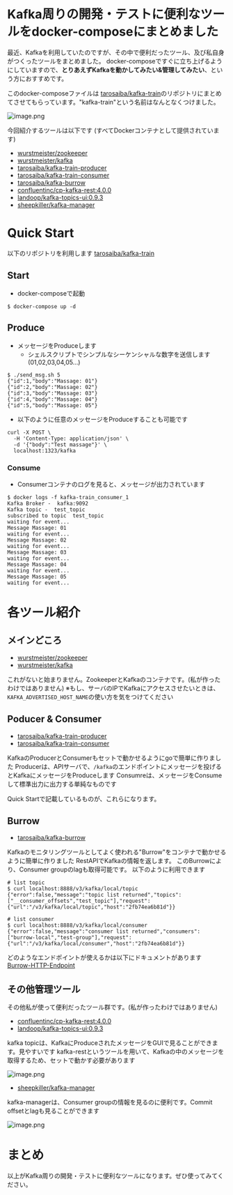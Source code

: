 # Kafka周りの開発・テストに便利なツールをdocker-composeにまとめました

最近、Kafkaを利用していたのですが、その中で便利だったツール、及び私自身がつくったツールをまとめました。
docker-composeですぐに立ち上げるようにしていますので、**とりあえずKafkaを動かしてみたい&管理してみたい**、という方におすすめです。

このdocker-composeファイルは [tarosaiba/kafka-train](https://github.com/tarosaiba/kafka-train)のリポジトリにまとめてさせてもらっています。"kafka-train"という名前はなんとなくつけました。

![image.png](https://qiita-image-store.s3.ap-northeast-1.amazonaws.com/0/108052/7910561a-4455-afe2-203c-5513abc460f9.png)


今回紹介するツールは以下です (すべてDockerコンテナとして提供されています)
* [wurstmeister/zookeeper](https://hub.docker.com/r/wurstmeister/zookeeper)
* [wurstmeister/kafka](https://hub.docker.com/r/wurstmeister/kafka/)
* [tarosaiba/kafka-train-producer](https://hub.docker.com/r/tarosaiba/kafka-train-producer)
* [tarosaiba/kafka-train-consumer](https://hub.docker.com/r/tarosaiba/kafka-train-consumer)
* [tarosaiba/kafka-burrow](https://hub.docker.com/r/tarosaiba/kafka-burrow)
* [confluentinc/cp-kafka-rest:4.0.0](https://hub.docker.com/r/confluentinc/cp-kafka-rest)
* [landoop/kafka-topics-ui:0.9.3](https://github.com/lensesio/kafka-topics-ui)
* [sheepkiller/kafka-manager](https://github.com/sheepkiller/kafka-manager-docker)

# Quick Start

以下のリポジトリを利用します
[tarosaiba/kafka-train](https://github.com/tarosaiba/kafka-train)

## Start

* docker-composeで起動

```
$ docker-compose up -d
```

## Produce

* メッセージをProduceします
    - シェルスクリプトでシンプルなシーケンシャルな数字を送信します (01,02,03,04,05...)

```
$ ./send_msg.sh 5
{"id":1,"body":"Massage: 01"}
{"id":2,"body":"Massage: 02"}
{"id":3,"body":"Massage: 03"}
{"id":4,"body":"Massage: 04"}
{"id":5,"body":"Massage: 05"}
```

* 以下のように任意のメッセージをProduceすることも可能です

```
curl -X POST \
  -H 'Content-Type: application/json' \
  -d '{"body":"Test massage"}' \
  localhost:1323/kafka
```

### Consume

* Consumerコンテナのログを見ると、メッセージが出力されています

```
$ docker logs -f kafka-train_consumer_1
Kafka Broker -  kafka:9092
Kafka topic -  test_topic
subscribed to topic  test_topic
waiting for event...
Message Massage: 01
waiting for event...
Message Massage: 02
waiting for event...
Message Massage: 03
waiting for event...
Message Massage: 04
waiting for event...
Message Massage: 05
waiting for event...
```


# 各ツール紹介
## メインどころ

* [wurstmeister/zookeeper](https://hub.docker.com/r/wurstmeister/zookeeper)
* [wurstmeister/kafka](https://hub.docker.com/r/wurstmeister/kafka/)

これがないと始まりません。ZookeeperとKafkaのコンテナです。(私が作ったわけではありません)
※もし、サーバのIPでKafkaにアクセスさせたいときは、`KAFKA_ADVERTISED_HOST_NAME`の使い方を気をつけてください

## Poducer & Consumer

* [tarosaiba/kafka-train-producer](https://hub.docker.com/r/tarosaiba/kafka-train-producer)
* [tarosaiba/kafka-train-consumer](https://hub.docker.com/r/tarosaiba/kafka-train-consumer)

KafkaのProducerとConsumerもセットで動かせるようにgoで簡単に作りました
Producerは、APIサーバで、`/kafka`のエンドポイントにメッセージを投げるとKafkaにメッセージをProduceします
Consumreは、メッセージをConsumeして標準出力に出力する単純なものです

Quick Startで記載しているものが、これらになります。

## Burrow

* [tarosaiba/kafka-burrow](https://hub.docker.com/r/tarosaiba/kafka-burrow)

Kafkaのモニタリングツールとしてよく使われる"Burrow"をコンテナで動かせるように簡単に作りました
RestAPIでKafkaの情報を返します。
このBurrowにより、Consumer groupのlagも取得可能です。
以下のように利用できます

```
# list topic
$ curl localhost:8888/v3/kafka/local/topic
{"error":false,"message":"topic list returned","topics":["__consumer_offsets","test_topic"],"request":{"url":"/v3/kafka/local/topic","host":"2fb74ea6b81d"}}

# list consumer
$ curl localhost:8888/v3/kafka/local/consumer
{"error":false,"message":"consumer list returned","consumers":["burrow-local","test-group"],"request":{"url":"/v3/kafka/local/consumer","host":"2fb74ea6b81d"}}
```

どのようなエンドポイントが使えるかは以下にドキュメントがあります
[Burrow-HTTP-Endpoint](https://github.com/linkedin/Burrow/wiki/HTTP-Endpoint)

## その他管理ツール
その他私が使って便利だったツール群です。(私が作ったわけではありません)

* [confluentinc/cp-kafka-rest:4.0.0](https://hub.docker.com/r/confluentinc/cp-kafka-rest)
* [landoop/kafka-topics-ui:0.9.3](https://github.com/lensesio/kafka-topics-ui)

kafka topicは、KafkaにProduceされたメッセージをGUIで見ることができます。見やすいです
kafka-restというツールを用いて、Kafkaの中のメッセージを取得するため、セットで動かす必要があります

![image.png](https://qiita-image-store.s3.ap-northeast-1.amazonaws.com/0/108052/5476eb2a-a709-cb87-3408-78e4b622f258.png)



* [sheepkiller/kafka-manager](https://github.com/sheepkiller/kafka-manager-docker)

kafka-managerは、Consumer groupの情報を見るのに便利です。Commit offsetとlagも見ることができます

![image.png](https://qiita-image-store.s3.ap-northeast-1.amazonaws.com/0/108052/2a285030-e52d-74af-8c51-dd2c15a91044.png)


# まとめ

以上がKafka周りの開発・テストに便利なツールになります。ぜひ使ってみてください。

